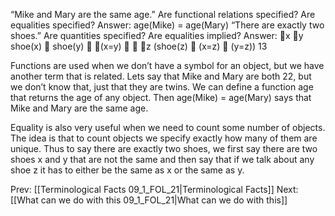 ﻿“Mike and Mary are the same age.”
Are functional relations specified?
Are equalities specified?
Answer: age(Mike) = age(Mary)
“There are exactly two shoes.”
Are quantities specified?
Are equalities implied?
Answer: x y shoe(x)  shoe(y)  (x=y)  			z (shoe(z)  (x=z)  (y=z))
13

Functions are used when we don’t have a symbol for an object, but we have another term that is related.
Lets say that Mike and Mary are both 22, but we don’t know that, just that
they are twins. We can define a function age that returns the age of any object.
Then age(Mike) = age(Mary) says that Mike and Mary are the same age.

Equality is also very useful when we need to count some number of objects. The idea is that to count objects we specify exactly how many of them are unique. Thus to say there are exactly two shoes, we first say there are two shoes x and y that are not the same and then say that if we talk about any shoe z it has to either be the same as x or the same as y.


Prev: [[Terminological Facts 09_1_FOL_21|Terminological Facts]]
Next: [[What can we do with this 09_1_FOL_21|What can we do with this]]